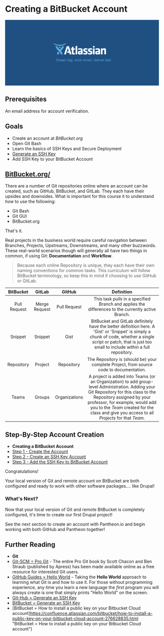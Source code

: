 # Creating a BitBucket Account

![BitBucket](../images/unit-1-preparing-your-development-environment/bitbucket/atlassian_logo-lockup-5-a.png)

## Prerequisites

An email address for account verification.

## Goals

* Create an account at *BitBucket.org*
* Open Git Bash
* Learn the basics of SSH Keys and Secure Deployment
* [Generate an SSH Key](https://confluence.atlassian.com/bitbucket/set-up-ssh-for-git-728138079.html "Generate an SSH Key")
* Add SSH Key to your BitBucket Account


## [BitBucket.org/](https://bitbucket.org/ "bitbucket.org")

There are a number of Git repositories online where an account can be created, such as GitHub, BitBucket, and GitLab. They each have their upsides and downsides. What is important for this course it to understand *how* to use the following:

* Git Bash
* Git GUI
* BitBucket.org

That's it.

Real projects in the business world require careful navigation between Branches, Projects, Upstreams, Downstreams, and many other buzzwords. These real-world scenarios though will generally all have two things in common, if using Git: **Documentation** and **Workflow**.

> Because each online Repository is unique, they each have their own naming conventions for common tasks. This curriculum will follow BitBucket terminology, so keep this in mind if choosing to use GitHub or GitLab.

| BitBucket  | GitLab  | GitHub   | Definition  |
| :-------------: |:-------------:| :-----:|:--: |
| Pull Request  | Merge Request   | Pull Request  | This task *pulls* in a specified Branch and applies the differences to the currently active Branch.   |
| Snippet   | Snippet   | Gist   | BitBucket and GitLab definitely have the better definition here. A 'Gist' or 'Snippet' is simply a chunk of code, whether a single script or patch, that is just too small to include within a full repository.   |
| Repository  | Project   | Repository  | The Repository is (should be) your complete Project, from source code to documentation.   |
| Teams   | Groups   | Organizations  | A project is added into Teams (or an Organization) to add group-level Administration. Adding your Git Repository for this class to the Repository assigned by your professor, for example, would add you to the *Team* created for the class and give you access to all *Projects* for that *Team*.  |

## Step-By-Step Account Creation

* **Creating a BitBucket Account**
 * [Step 1 - Create the Account](../manuscript/unit-1-preparing-your-development-environment/creating-bitbucket-account/creating-bitbucket-account_step-1.md "Step 1 - Create the Account")
 * [Step 2 - Create an SSH Key Account](../manuscript/unit-1-preparing-your-development-environment/creating-bitbucket-account/creating-bitbucket-account_step-2.md "Step 2 - Create an SSH Key Account")
 * [Step 3 - Add the SSH Key to BitBucket Account](../manuscript/unit-1-preparing-your-development-environment/creating-bitbucket-account/creating-bitbucket-account_step-3.md "Step 3 - Add the SSH Key to BitBucket Account")

 Congratulations!

 Your local version of Git and remote account on BitBucket are both configured and ready to work with other software packages.... like Drupal!

### What's Next?

Now that your local version of Git and remote BitBucket is completely configured, it's time to create our first Drupal project!

See the next section to create an account with Pantheon.io and begin working with both GitHub and Pantheon together!


## Further Reading
* **Git**
 * [Git-SCM = Pro Git](https://git-scm.com/book/en/v2 "Git-SCM = Pro Git") - The entire Pro Git book by Scott Chacon and Ben Straub (published by Apress) has been made available online as a free resource for interested Git users.
 * [GitHub Guides = Hello World](https://guides.github.com/activities/hello-world/ "GitHub Guides = Hello World") - Taking the **Hello World** approach to learning what Git is and how to use it. For those without programming experience, any time you learn a new language the *first* program you will always create is one that simply prints "Hello World" on the screen.
* [Git-Hub = Generate an SSH Key](https://help.github.com/articles/generating-an-ssh-key/ "Git-Hub = Generate an SSH Key")
* [BitBucket = Generate an SSH Key](https://confluence.atlassian.com/bitbucket/set-up-ssh-for-git-728138079.html "BitBucket = Set up SSH for Git")
* [BitBucket = How to install a public key on your Bitbucket Cloud account]https://confluence.atlassian.com/bitbucket/how-to-install-a-public-key-on-your-bitbucket-cloud-account-276628835.html "BitBucket = How to install a public key on your Bitbucket Cloud account")
